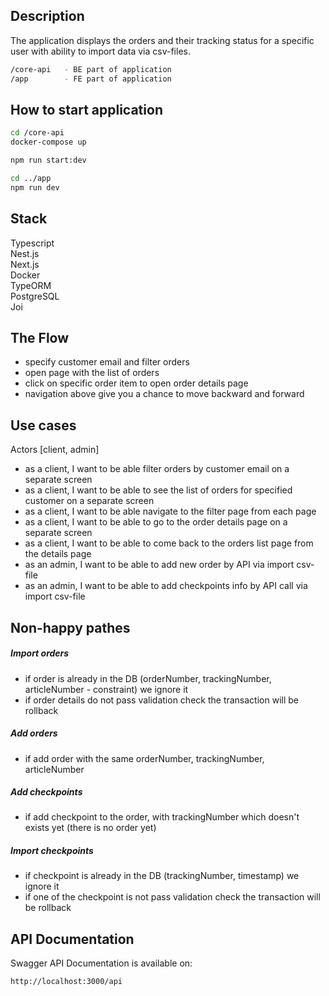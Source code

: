 ## Description

The application displays the orders and their tracking status for a specific user with ability to import data via csv-files.

```bash
/core-api   - BE part of application
/app        - FE part of application
```

## How to start application

```bash
cd /core-api
docker-compose up

npm run start:dev

cd ../app
npm run dev

```

## Stack

<div>Typescript</div>
<div>Nest.js</div>
<div>Next.js</div>
<div>Docker</div>
<div>TypeORM</div>
<div>PostgreSQL</div>
<div>Joi</div>

## The Flow

- specify customer email and filter orders
- open page with the list of orders
- click on specific order item to open order details page
- navigation above give you a chance to move backward and forward

## Use cases

Actors [client, admin]

- as a client, I want to be able filter orders by customer email on a separate screen
- as a client, I want to be able to see the list of orders for specified customer on a separate screen
- as a client, I want to be able navigate to the filter page from each page
- as a client, I want to be able to go to the order details page on a separate screen
- as a client, I want to be able to come back to the orders list page from the details page
- as an admin, I want to be able to add new order by API via import csv-file
- as an admin, I want to be able to add checkpoints info by API call via import csv-file

## Non-happy pathes

##### Import orders

- if order is already in the DB (orderNumber, trackingNumber, articleNumber - constraint) we ignore it
- if order details do not pass validation check the transaction will be rollback

##### Add orders

- if add order with the same orderNumber, trackingNumber, articleNumber

##### Add checkpoints

- if add checkpoint to the order, with trackingNumber which doesn't exists yet (there is no order yet)

##### Import checkpoints

- if checkpoint is already in the DB (trackingNumber, timestamp) we ignore it
- if one of the checkpoint is not pass validation check the transaction will be rollback

## API Documentation

Swagger API Documentation is available on:

```bash
http://localhost:3000/api
```
